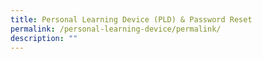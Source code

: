 ```yaml
---
title: Personal Learning Device (PLD) & Password Reset
permalink: /personal-learning-device/permalink/
description: ""
---
```

